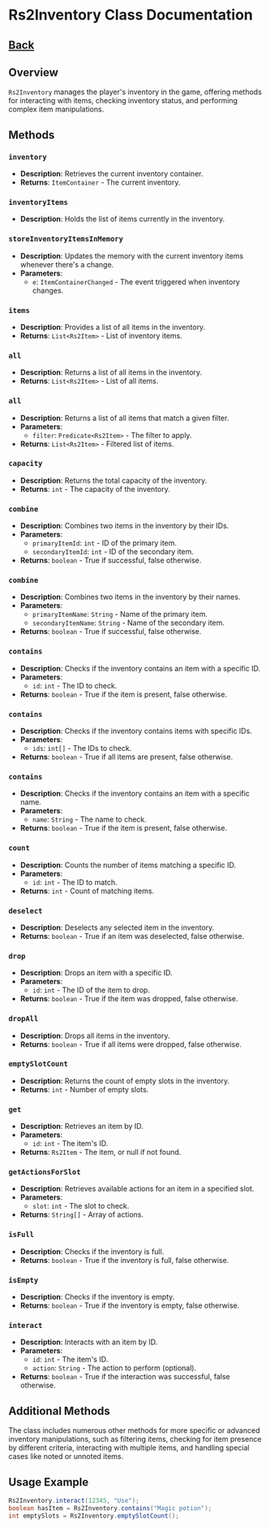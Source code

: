 # Rs2Inventory Class Documentation
## [Back](development.md)
## Overview
`Rs2Inventory` manages the player's inventory in the game, offering methods for interacting with items, checking inventory status, and performing complex item manipulations.

## Methods

### `inventory`
- **Description**: Retrieves the current inventory container.
- **Returns**: `ItemContainer` - The current inventory.

### `inventoryItems`
- **Description**: Holds the list of items currently in the inventory.

### `storeInventoryItemsInMemory`
- **Description**: Updates the memory with the current inventory items whenever there's a change.
- **Parameters**:
    - `e`: `ItemContainerChanged` - The event triggered when inventory changes.

### `items`
- **Description**: Provides a list of all items in the inventory.
- **Returns**: `List<Rs2Item>` - List of inventory items.

### `all`
- **Description**: Returns a list of all items in the inventory.
- **Returns**: `List<Rs2Item>` - List of all items.

### `all`
- **Description**: Returns a list of all items that match a given filter.
- **Parameters**:
    - `filter`: `Predicate<Rs2Item>` - The filter to apply.
- **Returns**: `List<Rs2Item>` - Filtered list of items.

### `capacity`
- **Description**: Returns the total capacity of the inventory.
- **Returns**: `int` - The capacity of the inventory.

### `combine`
- **Description**: Combines two items in the inventory by their IDs.
- **Parameters**:
    - `primaryItemId`: `int` - ID of the primary item.
    - `secondaryItemId`: `int` - ID of the secondary item.
- **Returns**: `boolean` - True if successful, false otherwise.

### `combine`
- **Description**: Combines two items in the inventory by their names.
- **Parameters**:
    - `primaryItemName`: `String` - Name of the primary item.
    - `secondaryItemName`: `String` - Name of the secondary item.
- **Returns**: `boolean` - True if successful, false otherwise.

### `contains`
- **Description**: Checks if the inventory contains an item with a specific ID.
- **Parameters**:
    - `id`: `int` - The ID to check.
- **Returns**: `boolean` - True if the item is present, false otherwise.

### `contains`
- **Description**: Checks if the inventory contains items with specific IDs.
- **Parameters**:
    - `ids`: `int[]` - The IDs to check.
- **Returns**: `boolean` - True if all items are present, false otherwise.

### `contains`
- **Description**: Checks if the inventory contains an item with a specific name.
- **Parameters**:
    - `name`: `String` - The name to check.
- **Returns**: `boolean` - True if the item is present, false otherwise.

### `count`
- **Description**: Counts the number of items matching a specific ID.
- **Parameters**:
    - `id`: `int` - The ID to match.
- **Returns**: `int` - Count of matching items.

### `deselect`
- **Description**: Deselects any selected item in the inventory.
- **Returns**: `boolean` - True if an item was deselected, false otherwise.

### `drop`
- **Description**: Drops an item with a specific ID.
- **Parameters**:
    - `id`: `int` - The ID of the item to drop.
- **Returns**: `boolean` - True if the item was dropped, false otherwise.

### `dropAll`
- **Description**: Drops all items in the inventory.
- **Returns**: `boolean` - True if all items were dropped, false otherwise.

### `emptySlotCount`
- **Description**: Returns the count of empty slots in the inventory.
- **Returns**: `int` - Number of empty slots.

### `get`
- **Description**: Retrieves an item by ID.
- **Parameters**:
    - `id`: `int` - The item's ID.
- **Returns**: `Rs2Item` - The item, or null if not found.

### `getActionsForSlot`
- **Description**: Retrieves available actions for an item in a specified slot.
- **Parameters**:
    - `slot`: `int` - The slot to check.
- **Returns**: `String[]` - Array of actions.

### `isFull`
- **Description**: Checks if the inventory is full.
- **Returns**: `boolean` - True if the inventory is full, false otherwise.

### `isEmpty`
- **Description**: Checks if the inventory is empty.
- **Returns**: `boolean` - True if the inventory is empty, false otherwise.

### `interact`
- **Description**: Interacts with an item by ID.
- **Parameters**:
    - `id`: `int` - The item's ID.
    - `action`: `String` - The action to perform (optional).
- **Returns**: `boolean` - True if the interaction was successful, false otherwise.

## Additional Methods
The class includes numerous other methods for more specific or advanced inventory manipulations, such as filtering items, checking for item presence by different criteria, interacting with multiple items, and handling special cases like noted or unnoted items.

## Usage Example
```java
Rs2Inventory.interact(12345, "Use");
boolean hasItem = Rs2Inventory.contains("Magic potion");
int emptySlots = Rs2Inventory.emptySlotCount();
